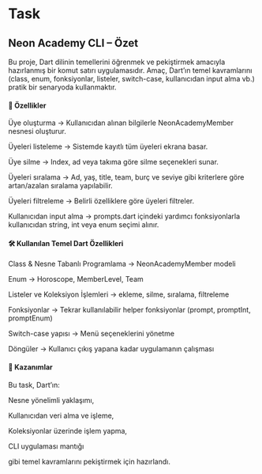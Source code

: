 # Task

## Neon Academy CLI – Özet

Bu proje, Dart dilinin temellerini öğrenmek ve pekiştirmek amacıyla hazırlanmış bir komut satırı uygulamasıdır.
Amaç, Dart’ın temel kavramlarını (class, enum, fonksiyonlar, listeler, switch-case, kullanıcıdan input alma vb.) pratik bir senaryoda kullanmaktır.

#### 🚀 Özellikler

Üye oluşturma → Kullanıcıdan alınan bilgilerle NeonAcademyMember nesnesi oluşturur.

Üyeleri listeleme → Sistemde kayıtlı tüm üyeleri ekrana basar.

Üye silme → Index, ad veya takıma göre silme seçenekleri sunar.

Üyeleri sıralama → Ad, yaş, title, team, burç ve seviye gibi kriterlere göre artan/azalan sıralama yapılabilir.

Üyeleri filtreleme → Belirli özelliklere göre üyeleri filtreler.

Kullanıcıdan input alma → prompts.dart içindeki yardımcı fonksiyonlarla kullanıcıdan string, int veya enum seçimi alınır.

#### 🛠️ Kullanılan Temel Dart Özellikleri

Class & Nesne Tabanlı Programlama → NeonAcademyMember modeli

Enum → Horoscope, MemberLevel, Team

Listeler ve Koleksiyon İşlemleri → ekleme, silme, sıralama, filtreleme

Fonksiyonlar → Tekrar kullanılabilir helper fonksiyonlar (prompt, promptInt, promptEnum)

Switch-case yapısı → Menü seçeneklerini yönetme

Döngüler → Kullanıcı çıkış yapana kadar uygulamanın çalışması

#### 🎯 Kazanımlar

Bu task, Dart’ın:

Nesne yönelimli yaklaşımı,

Kullanıcıdan veri alma ve işleme,

Koleksiyonlar üzerinde işlem yapma,

CLI uygulaması mantığı

gibi temel kavramlarını pekiştirmek için hazırlandı.